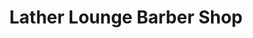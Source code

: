 ---
title: "Lather Lounge Barber Shop"
url: /frisco/lather-lounge-barber-shop/
shop: hairdresser
---